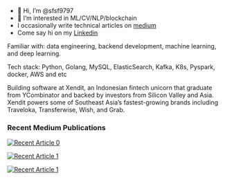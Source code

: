 - 👋 Hi, I’m @sfsf9797
- 👀 I’m interested in ML/CV/NLP/blockchain
- I occasionally write technical articles on [medium](https://sekfook97.medium.com/)
- Come say hi on my [Linkedin](https://www.linkedin.com/in/sek-fook-tan-ba3a07125)

Familiar with: data engineering, backend development, machine learning, and deep learning.

Tech stack: Python, Golang, MySQL, ElasticSearch, Kafka, K8s, Pyspark, docker, AWS and etc

Building software at Xendit, an Indonesian fintech unicorn that graduate from YCombinator and backed by investors from Silicon Valley and Asia. Xendit powers some of Southeast Asia’s fastest-growing brands including Traveloka, Transferwise, Wish, and Grab.

<h3>Recent Medium Publications</h3>
 <a target="_blank" href="https://github-readme-medium-recent-article.vercel.app/medium/@sekfook97/0"><img src="https://github-readme-medium-recent-article.vercel.app/medium/@sekfook97/0" alt="Recent Article 0"> 

<a target="_blank" href="https://github-readme-medium-recent-article.vercel.app/medium/@sekfook97/1"><img src="https://github-readme-medium-recent-article.vercel.app/medium/@sekfook97/1" alt="Recent Article 1"> 

<a target="_blank" href="https://github-readme-medium-recent-article.vercel.app/medium/@sekfook97/2"><img src="https://github-readme-medium-recent-article.vercel.app/medium/@sekfook97/2" alt="Recent Article 1"> 


